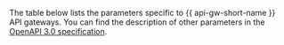 The table below lists the parameters specific to {{ api-gw-short-name }} API gateways. You can find the description of other parameters in the [OpenAPI 3.0 specification](https://github.com/OAI/OpenAPI-Specification).